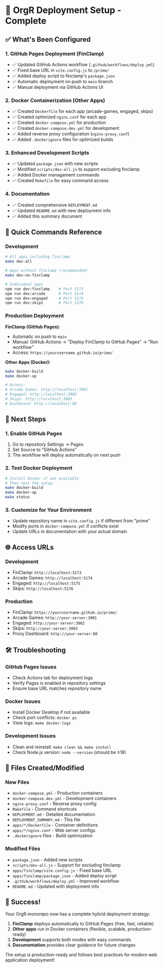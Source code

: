 # 🚀 OrgR Deployment Setup - Complete

## ✅ What's Been Configured

### 1. GitHub Pages Deployment (FinClamp)
- ✅ Updated GitHub Actions workflow (`.github/workflows/deploy.yml`)
- ✅ Fixed base URL in `vite.config.js` to `/prime/`
- ✅ Added deploy script to finclamp's `package.json`
- ✅ Automatic deployment on push to `main` branch
- ✅ Manual deployment via GitHub Actions UI

### 2. Docker Containerization (Other Apps)
- ✅ Created `Dockerfile` for each app (arcade-games, engaged, skips)
- ✅ Created optimized `nginx.conf` for each app
- ✅ Created `docker-compose.yml` for production
- ✅ Created `docker-compose.dev.yml` for development
- ✅ Added reverse proxy configuration (`nginx-proxy.conf`)
- ✅ Added `.dockerignore` files for optimized builds

### 3. Enhanced Development Scripts
- ✅ Updated `package.json` with new scripts
- ✅ Modified `scripts/dev-all.js` to support excluding finclamp
- ✅ Added Docker management commands
- ✅ Created `Makefile` for easy command access

### 4. Documentation
- ✅ Created comprehensive `DEPLOYMENT.md`
- ✅ Updated `README.md` with new deployment info
- ✅ Added this summary document

## 🎯 Quick Commands Reference

### Development
```bash
# All apps including finclamp
make dev-all

# Apps without finclamp (recommended)
make dev-no-finclamp

# Individual apps
npm run dev:finclamp    # Port 5173
npm run dev:arcade      # Port 5174
npm run dev:engaged     # Port 5175
npm run dev:skips       # Port 5176
```

### Production Deployment

**FinClamp (GitHub Pages):**
- Automatic on push to `main`
- Manual: GitHub Actions → "Deploy FinClamp to GitHub Pages" → "Run workflow"
- Access: `https://yourusername.github.io/prime/`

**Other Apps (Docker):**
```bash
make docker-build
make docker-up

# Access:
# Arcade Games: http://localhost:3001
# Engaged: http://localhost:3002
# Skips: http://localhost:3003
# Dashboard: http://localhost:80
```

## 🔧 Next Steps

### 1. Enable GitHub Pages
1. Go to repository Settings → Pages
2. Set Source to "GitHub Actions"
3. The workflow will deploy automatically on next push

### 2. Test Docker Deployment
```bash
# Install Docker if not available
# Then test the setup:
make docker-build
make docker-up
make status
```

### 3. Customize for Your Environment
- Update repository name in `vite.config.js` if different from "prime"
- Modify ports in `docker-compose.yml` if conflicts exist
- Update URLs in documentation with your actual domain

## 🌐 Access URLs

### Development
- FinClamp: `http://localhost:5173`
- Arcade Games: `http://localhost:5174`
- Engaged: `http://localhost:5175`
- Skips: `http://localhost:5176`

### Production
- FinClamp: `https://yourusername.github.io/prime/`
- Arcade Games: `http://your-server:3001`
- Engaged: `http://your-server:3002`
- Skips: `http://your-server:3003`
- Proxy Dashboard: `http://your-server:80`

## 🛠️ Troubleshooting

### GitHub Pages Issues
- Check Actions tab for deployment logs
- Verify Pages is enabled in repository settings
- Ensure base URL matches repository name

### Docker Issues
- Install Docker Desktop if not available
- Check port conflicts: `docker ps`
- View logs: `make docker-logs`

### Development Issues
- Clean and reinstall: `make clean && make install`
- Check Node.js version: `node --version` (should be ≥18)

## 📁 Files Created/Modified

### New Files
- `docker-compose.yml` - Production containers
- `docker-compose.dev.yml` - Development containers
- `nginx-proxy.conf` - Reverse proxy config
- `Makefile` - Command shortcuts
- `DEPLOYMENT.md` - Detailed documentation
- `DEPLOYMENT_SUMMARY.md` - This file
- `apps/*/Dockerfile` - Container definitions
- `apps/*/nginx.conf` - Web server configs
- `.dockerignore` files - Build optimization

### Modified Files
- `package.json` - Added new scripts
- `scripts/dev-all.js` - Support for excluding finclamp
- `apps/finclamp/vite.config.js` - Fixed base URL
- `apps/finclamp/package.json` - Added deploy script
- `.github/workflows/deploy.yml` - Improved workflow
- `README.md` - Updated with deployment info

## 🎉 Success!

Your OrgR monorepo now has a complete hybrid deployment strategy:

1. **FinClamp** deploys automatically to GitHub Pages (free, fast, reliable)
2. **Other apps** run in Docker containers (flexible, scalable, production-ready)
3. **Development** supports both modes with easy commands
4. **Documentation** provides clear guidance for future changes

The setup is production-ready and follows best practices for modern web application deployment!
